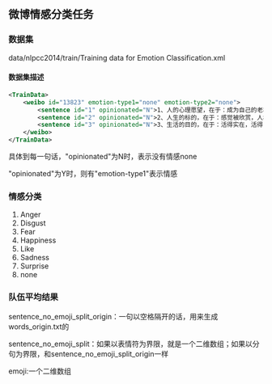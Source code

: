 
## 微博情感分类任务

### 数据集

data/nlpcc2014/train/Training data for Emotion Classification.xml 

#### 数据集描述
```xml
<TrainData>
    <weibo id="13823" emotion-type1="none" emotion-type2="none">
        <sentence id="1" opinionated="N">1、人的心理愿望，在于：成为自己的老板，掌握自己的命运，主宰自己的时间，创造自己的快乐，追求自己的幸福。</sentence>
        <sentence id="2" opinionated="N">2、人生的标的，在于：感觉被欣赏，人格被尊重，成就被肯定，生而能尽欢，死而能无憾。</sentence>
        <sentence id="3" opinionated="N">3、生活的目的，在于：活得实在，活得自在，活出健康，活出品味，活出快乐，活出豪气,活出尊言.</sentence>
    </weibo>
</TrainData>
```
具体到每一句话，"opinionated"为N时，表示没有情感none

"opinionated"为Y时，则有"emotion-type1"表示情感

### 情感分类

1. Anger
2. Disgust
3. Fear
4. Happiness
5. Like
6. Sadness
7. Surprise
8. none

### 队伍平均结果

sentence_no_emoji_split_origin：一句以空格隔开的话，用来生成words_origin.txt的

sentence_no_emoji_split：如果以表情符为界限，就是一个二维数组；如果以分句为界限，和sentence_no_emoji_split_origin一样

emoji:一个二维数组
